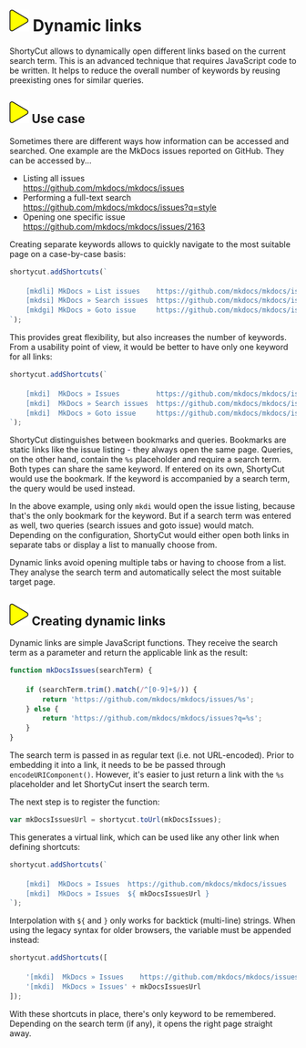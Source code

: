 # ![](img/arrow.svg) Dynamic links

ShortyCut allows to dynamically open different links based on the current search term.
This is an advanced technique that requires JavaScript code to be written.
It helps to reduce the overall number of keywords by reusing preexisting ones for similar queries.

## ![](img/arrow.svg) Use case

Sometimes there are different ways how information can be accessed and searched.
One example are the MkDocs issues reported on GitHub.
They can be accessed by...


- Listing all issues<br>
  <https://github.com/mkdocs/mkdocs/issues>
- Performing a full-text search<br>
  <https://github.com/mkdocs/mkdocs/issues?q=style>
- Opening one specific issue<br>
  <https://github.com/mkdocs/mkdocs/issues/2163>

Creating separate keywords allows to quickly navigate to the most suitable page on a case-by-case basis:

```javascript
shortycut.addShortcuts(`

    [mkdli] MkDocs » List issues    https://github.com/mkdocs/mkdocs/issues
    [mkdsi] MkDocs » Search issues  https://github.com/mkdocs/mkdocs/issues?q=%s
    [mkdgi] MkDocs » Goto issue     https://github.com/mkdocs/mkdocs/issues/%s
`);
```

This provides great flexibility, but also increases the number of keywords.
From a usability point of view, it would be better to have only one keyword for all links:

```javascript
shortycut.addShortcuts(`

    [mkdi]  MkDocs » Issues         https://github.com/mkdocs/mkdocs/issues
    [mkdi]  MkDocs » Search issues  https://github.com/mkdocs/mkdocs/issues?q=%s
    [mkdi]  MkDocs » Goto issue     https://github.com/mkdocs/mkdocs/issues/%s
`);
```

ShortyCut distinguishes between bookmarks and queries.
Bookmarks are static links like the issue listing - they always open the same page.
Queries, on the other hand, contain the `%s` placeholder and require a search term.
Both types can share the same keyword.
If entered on its own, ShortyCut would use the bookmark.
If the keyword is accompanied by a search term, the query would be used instead.

In the above example, using only `mkdi` would open the issue listing, because that's the only bookmark for the keyword.
But if a search term was entered as well, two queries (search issues and goto issue) would match.
Depending on the configuration,
ShortyCut would either open both links in separate tabs or display a list to manually choose from.

Dynamic links avoid opening multiple tabs or having to choose from a list.
They analyse the search term and automatically select the most suitable target page.

## ![](img/arrow.svg) Creating dynamic links

Dynamic links are simple JavaScript functions.
They receive the search term as a parameter and return the applicable link as the result:

```javascript
function mkDocsIssues(searchTerm) {

    if (searchTerm.trim().match(/^[0-9]+$/)) {
        return 'https://github.com/mkdocs/mkdocs/issues/%s';
    } else {
        return 'https://github.com/mkdocs/mkdocs/issues?q=%s';
    }
}
```

The search term is passed in as regular text (i.e. not URL-encoded).
Prior to embedding it into a link, it needs to be be passed through `encodeURIComponent()`.
However, it's easier to just return a link with the `%s` placeholder and let ShortyCut insert the search term.

The next step is to register the function:

```javascript
var mkDocsIssuesUrl = shortycut.toUrl(mkDocsIssues);
```

This generates a virtual link, which can be used like any other link when defining shortcuts:

```javascript
shortycut.addShortcuts(`

    [mkdi]  MkDocs » Issues  https://github.com/mkdocs/mkdocs/issues
    [mkdi]  MkDocs » Issues  ${ mkDocsIssuesUrl }
`);
```

Interpolation with `${` and `}` only works for backtick (multi-line) strings.
When using the legacy syntax for older browsers, the variable must be appended instead:

```javascript
shortycut.addShortcuts([

    '[mkdi]  MkDocs » Issues    https://github.com/mkdocs/mkdocs/issues',
    '[mkdi]  MkDocs » Issues' + mkDocsIssuesUrl
]);
```

With these shortcuts in place, there's only keyword to be remembered.
Depending on the search term (if any), it opens the right page straight away.
